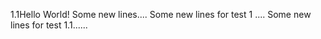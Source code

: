 1.1Hello World!
Some new lines....
Some new lines for test 1 ....
Some new lines for test 1.1......
